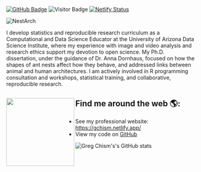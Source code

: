 [![GitHub Badge](https://img.shields.io/github/followers/Gchism94?style=social)](https://github.com/Gchism94?tab=followers)
![Visitor Badge](https://visitor-badge.laobi.icu/badge?page_id=Gchism94.Gchism94)
[![Netlify Status](https://api.netlify.com/api/v1/badges/60adac83-104c-445b-862d-4fe104252b77/deploy-status)](https://app.netlify.com/sites/gchism/deploys)

![NestArch](https://github.com/Gchism94/Nest_Arch_ColonyOrganization/blob/main/Figures/NestArchFig.png)


I develop statistics and reproducible research curriculum as a Computational and Data Science Educator at the University of Arizona Data Science Institute, where my experience with image and video analysis and research ethics support my devotion to open science. My Ph.D. dissertation, under the guidance of Dr. Anna Dornhaus, focused on how the shapes of ant nests affect how they behave, and addressed links between animal and human architectures. I am actively involved in R programming consultation and workshops, statistical training, and collaborative, reproducible research. 

## Find me around the web 🌎: <a href="https://github.com/Gchism94"><img align="left" width="180" height="180" src="https://user-images.githubusercontent.com/6677629/89195331-a045af00-d576-11ea-96a1-f185f2821df6.png"></a>
- See my professional website: https://gchism.netlify.app/
- View my code on [GitHub](https://github.com/Gchism94?tab=repositories)


![Greg Chism's's GitHub stats](https://github-readme-stats.vercel.app/api?username=Gchism94&show_icons=true&theme=dark&count_private=true)
